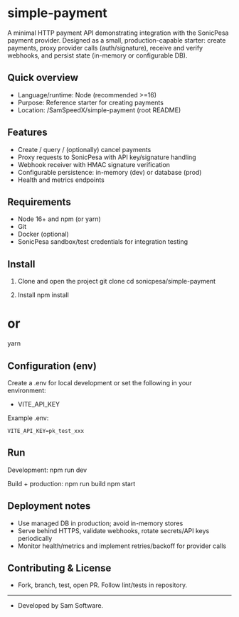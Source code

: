 # simple-payment

A minimal HTTP payment API demonstrating integration with the SonicPesa payment provider. Designed as a small, production-capable starter: create payments, proxy provider calls (auth/signature), receive and verify webhooks, and persist state (in-memory or configurable DB).

## Quick overview
- Language/runtime: Node (recommended >=16)
- Purpose: Reference starter for creating payments
- Location: /SamSpeedX/simple-payment (root README)

## Features
- Create / query / (optionally) cancel payments
- Proxy requests to SonicPesa with API key/signature handling
- Webhook receiver with HMAC signature verification
- Configurable persistence: in-memory (dev) or database (prod)
- Health and metrics endpoints

## Requirements
- Node 16+ and npm (or yarn)
- Git
- Docker (optional)
- SonicPesa sandbox/test credentials for integration testing

## Install
1. Clone and open the project
  git clone <repository-url>
  cd sonicpesa/simple-payment

2. Install
  npm install
  # or
  yarn

## Configuration (env)
Create a .env for local development or set the following in your environment:

- VITE_API_KEY

Example .env:
```env
VITE_API_KEY=pk_test_xxx
```

## Run
Development:
npm run dev

Build + production:
npm run build
npm start

## Deployment notes
- Use managed DB in production; avoid in-memory stores
- Serve behind HTTPS, validate webhooks, rotate secrets/API keys periodically
- Monitor health/metrics and implement retries/backoff for provider calls

## Contributing & License
- Fork, branch, test, open PR. Follow lint/tests in repository.

---

- Developed by Sam Software.